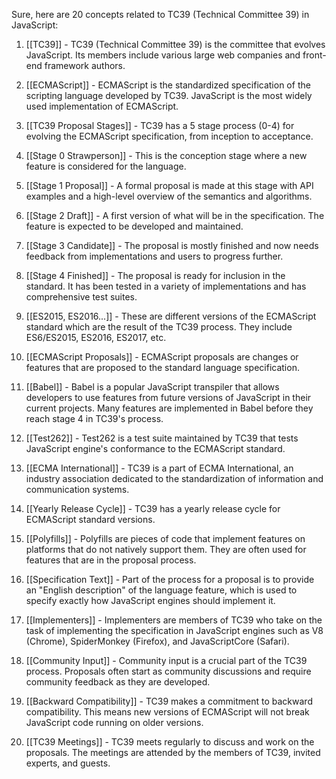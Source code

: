 Sure, here are 20 concepts related to TC39 (Technical Committee 39) in JavaScript:

1. [[TC39]] - TC39 (Technical Committee 39) is the committee that evolves JavaScript. Its members include various large web companies and front-end framework authors.

2. [[ECMAScript]] - ECMAScript is the standardized specification of the scripting language developed by TC39. JavaScript is the most widely used implementation of ECMAScript.

3. [[TC39 Proposal Stages]] - TC39 has a 5 stage process (0-4) for evolving the ECMAScript specification, from inception to acceptance.

4. [[Stage 0 Strawperson]] - This is the conception stage where a new feature is considered for the language.

5. [[Stage 1 Proposal]] - A formal proposal is made at this stage with API examples and a high-level overview of the semantics and algorithms.

6. [[Stage 2 Draft]] - A first version of what will be in the specification. The feature is expected to be developed and maintained.

7. [[Stage 3 Candidate]] - The proposal is mostly finished and now needs feedback from implementations and users to progress further.

8. [[Stage 4 Finished]] - The proposal is ready for inclusion in the standard. It has been tested in a variety of implementations and has comprehensive test suites.

9. [[ES2015, ES2016...]] - These are different versions of the ECMAScript standard which are the result of the TC39 process. They include ES6/ES2015, ES2016, ES2017, etc.

10. [[ECMAScript Proposals]] - ECMAScript proposals are changes or features that are proposed to the standard language specification.

11. [[Babel]] - Babel is a popular JavaScript transpiler that allows developers to use features from future versions of JavaScript in their current projects. Many features are implemented in Babel before they reach stage 4 in TC39's process.

12. [[Test262]] - Test262 is a test suite maintained by TC39 that tests JavaScript engine's conformance to the ECMAScript standard.

13. [[ECMA International]] - TC39 is a part of ECMA International, an industry association dedicated to the standardization of information and communication systems.

14. [[Yearly Release Cycle]] - TC39 has a yearly release cycle for ECMAScript standard versions.

15. [[Polyfills]] - Polyfills are pieces of code that implement features on platforms that do not natively support them. They are often used for features that are in the proposal process.

16. [[Specification Text]] - Part of the process for a proposal is to provide an "English description" of the language feature, which is used to specify exactly how JavaScript engines should implement it.

17. [[Implementers]] - Implementers are members of TC39 who take on the task of implementing the specification in JavaScript engines such as V8 (Chrome), SpiderMonkey (Firefox), and JavaScriptCore (Safari).

18. [[Community Input]] - Community input is a crucial part of the TC39 process. Proposals often start as community discussions and require community feedback as they are developed.

19. [[Backward Compatibility]] - TC39 makes a commitment to backward compatibility. This means new versions of ECMAScript will not break JavaScript code running on older versions.

20. [[TC39 Meetings]] - TC39 meets regularly to discuss and work on the proposals. The meetings are attended by the members of TC39, invited experts, and guests.
